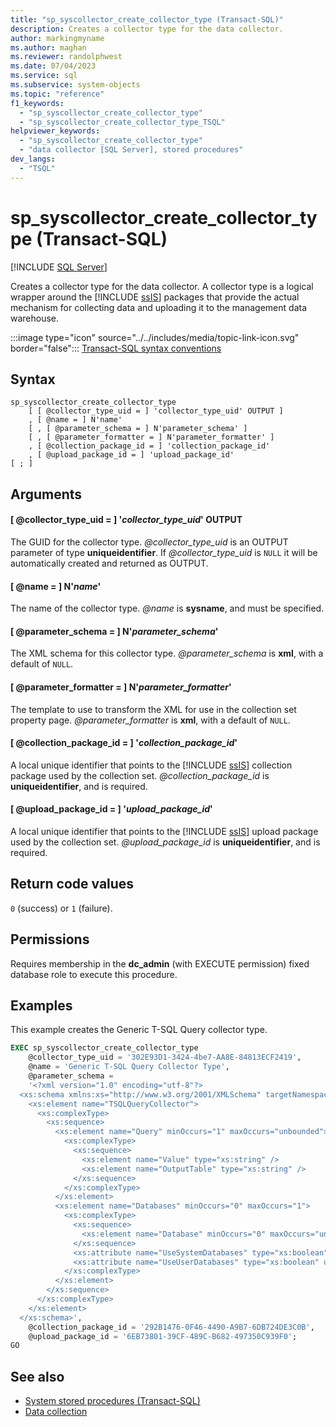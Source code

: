 ```yaml
---
title: "sp_syscollector_create_collector_type (Transact-SQL)"
description: Creates a collector type for the data collector.
author: markingmyname
ms.author: maghan
ms.reviewer: randolphwest
ms.date: 07/04/2023
ms.service: sql
ms.subservice: system-objects
ms.topic: "reference"
f1_keywords:
  - "sp_syscollector_create_collector_type"
  - "sp_syscollector_create_collector_type_TSQL"
helpviewer_keywords:
  - "sp_syscollector_create_collector_type"
  - "data collector [SQL Server], stored procedures"
dev_langs:
  - "TSQL"
---
```

# sp_syscollector_create_collector_type (Transact-SQL)

[!INCLUDE [SQL Server](../../includes/applies-to-version/sqlserver.md)]

Creates a collector type for the data collector. A collector type is a logical wrapper around the [!INCLUDE [ssIS](../../includes/ssis-md.md)] packages that provide the actual mechanism for collecting data and uploading it to the management data warehouse.

:::image type="icon" source="../../includes/media/topic-link-icon.svg" border="false"::: [Transact-SQL syntax conventions](../../t-sql/language-elements/transact-sql-syntax-conventions-transact-sql.md)

## Syntax

```syntaxsql
sp_syscollector_create_collector_type
    [ [ @collector_type_uid = ] 'collector_type_uid' OUTPUT ]
    , [ @name = ] N'name'
    [ , [ @parameter_schema = ] N'parameter_schema' ]
    [ , [ @parameter_formatter = ] N'parameter_formatter' ]
    , [ @collection_package_id = ] 'collection_package_id'
    , [ @upload_package_id = ] 'upload_package_id'
[ ; ]
```

## Arguments

#### [ @collector_type_uid = ] '*collector_type_uid*' OUTPUT

The GUID for the collector type. *@collector_type_uid* is an OUTPUT parameter of type **uniqueidentifier**. If *@collector_type_uid* is `NULL` it will be automatically created and returned as OUTPUT.

#### [ @name = ] N'*name*'

The name of the collector type. *@name* is **sysname**, and must be specified.

#### [ @parameter_schema = ] N'*parameter_schema*'

The XML schema for this collector type. *@parameter_schema* is **xml**, with a default of `NULL`.

#### [ @parameter_formatter = ] N'*parameter_formatter*'

The template to use to transform the XML for use in the collection set property page. *@parameter_formatter* is **xml**, with a default of `NULL`.

#### [ @collection_package_id = ] '*collection_package_id*'

A local unique identifier that points to the [!INCLUDE [ssIS](../../includes/ssis-md.md)] collection package used by the collection set. *@collection_package_id* is **uniqueidentifier**, and is required.

#### [ @upload_package_id = ] '*upload_package_id*'

A local unique identifier that points to the [!INCLUDE [ssIS](../../includes/ssis-md.md)] upload package used by the collection set. *@upload_package_id* is **uniqueidentifier**, and is required.

## Return code values

`0` (success) or `1` (failure).

## Permissions

Requires membership in the **dc_admin** (with EXECUTE permission) fixed database role to execute this procedure.

## Examples

This example creates the Generic T-SQL Query collector type.

```sql
EXEC sp_syscollector_create_collector_type
    @collector_type_uid = '302E93D1-3424-4be7-AA8E-84813ECF2419',
    @name = 'Generic T-SQL Query Collector Type',
    @parameter_schema =
    '<?xml version="1.0" encoding="utf-8"?>
  <xs:schema xmlns:xs="http://www.w3.org/2001/XMLSchema" targetNamespace="DataCollectorType">
    <xs:element name="TSQLQueryCollector">
      <xs:complexType>
        <xs:sequence>
          <xs:element name="Query" minOccurs="1" maxOccurs="unbounded">
            <xs:complexType>
              <xs:sequence>
                <xs:element name="Value" type="xs:string" />
                <xs:element name="OutputTable" type="xs:string" />
              </xs:sequence>
            </xs:complexType>
          </xs:element>
          <xs:element name="Databases" minOccurs="0" maxOccurs="1">
            <xs:complexType>
              <xs:sequence>
                <xs:element name="Database" minOccurs="0" maxOccurs="unbounded" type="xs:string" />
              </xs:sequence>
              <xs:attribute name="UseSystemDatabases" type="xs:boolean" use="optional" />
              <xs:attribute name="UseUserDatabases" type="xs:boolean" use="optional" />
            </xs:complexType>
          </xs:element>
        </xs:sequence>
      </xs:complexType>
    </xs:element>
  </xs:schema>',
    @collection_package_id = '292B1476-0F46-4490-A9B7-6DB724DE3C0B',
    @upload_package_id = '6EB73801-39CF-489C-B682-497350C939F0';
GO
```

## See also

- [System stored procedures (Transact-SQL)](system-stored-procedures-transact-sql.md)
- [Data collection](../data-collection/data-collection.md)

